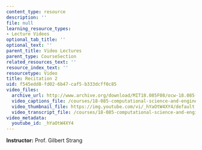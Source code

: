 ```yaml
---
content_type: resource
description: ''
file: null
learning_resource_types:
- Lecture Videos
optional_tab_title: ''
optional_text: ''
parent_title: Video Lectures
parent_type: CourseSection
related_resources_text: ''
resource_index_text: ''
resourcetype: Video
title: Recitation 2
uid: f545edd8-fd02-6b47-caf5-b333dcff0c85
video_files:
  archive_url: http://www.archive.org/download/MIT18.085F08/ocw-18.085-f08-rec02_300k.mp4
  video_captions_file: /courses/18-085-computational-science-and-engineering-i-fall-2008/80bc3a738df35ec0bc5d12f2088a1cbb_hYaOtW4XY4.vtt
  video_thumbnail_file: https://img.youtube.com/vi/_hYaOtW4XY4/default.jpg
  video_transcript_file: /courses/18-085-computational-science-and-engineering-i-fall-2008/70b28cc258b35b598364503f7813f0f0_hYaOtW4XY4.pdf
video_metadata:
  youtube_id: _hYaOtW4XY4
---
```


**Instructor:** Prof. Gilbert Strang